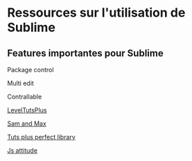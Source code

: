 # Ressources sur l'utilisation de Sublime 

## Features importantes pour Sublime

Package control

Multi edit 

Contrallable


[LevelTutsPlus](http://leveluptuts.com/tutorials/sublime-text-2-tutorials/4-how-change-and-add-color-schemes)

[Sam and Max](http://sametmax.com/10-astuces-pour-sublime-text-2/)

[Tuts plus perfect library](https://courses.tutsplus.com/courses/perfect-workflow-in-sublime-text-2)

[Js attitude](http://www.js-attitude.fr/2013/03/12/sublime-text-dev-web-config-trucs-astuces/#killer-feature%20#1:%20navigation%20ultra-rapide)

[]()